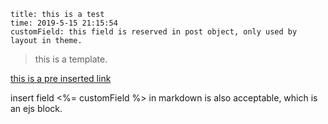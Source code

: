 ```
title: this is a test
time: 2019-5-15 21:15:54
customField: this field is reserved in post object, only used by layout in theme.
```
> this is a template.

[this is a pre inserted link](https://www.google.com)

insert field <%= customField %> in markdown is also acceptable, which is an ejs block.